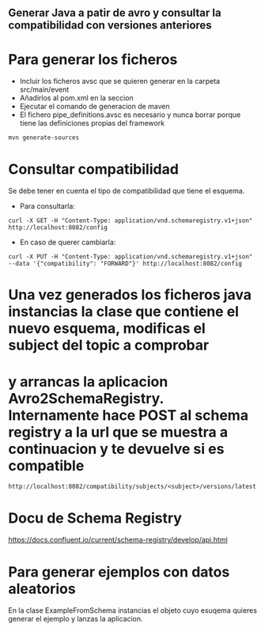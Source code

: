 ## Generar Java a patir de avro y consultar la compatibilidad con versiones anteriores

# Para generar los ficheros 

* Incluir los ficheros avsc que se quieren generar en la carpeta src/main/event
* Añadirlos al pom.xml en la seccion  <imports>
* Ejecutar el comando de generacion de maven
* El fichero pipe_definitions.avsc es necesario y nunca borrar porque tiene las definiciones propias del framework
   
  
```
mvn generate-sources
```
# Consultar compatibilidad

Se debe tener en cuenta el tipo de compatibilidad que tiene el esquema. 

* Para consultarla:
```
curl -X GET -H "Content-Type: application/vnd.schemaregistry.v1+json" http://localhost:8082/config
```

* En caso de querer cambiarla:
```
curl -X PUT -H "Content-Type: application/vnd.schemaregistry.v1+json" --data '{"compatibility": "FORWARD"}' http://localhost:8082/config
```

# Una vez generados los ficheros java instancias la clase que contiene el nuevo esquema, modificas el subject del topic a comprobar
# y arrancas la aplicacion Avro2SchemaRegistry. Internamente hace POST al schema registry a la url que se muestra a continuacion y te devuelve si es compatible

```
http://localhost:8082/compatibility/subjects/<subject>/versions/latest
```

# Docu de Schema Registry

https://docs.confluent.io/current/schema-registry/develop/api.html

# Para generar ejemplos con datos aleatorios

En la clase ExampleFromSchema instancias el objeto cuyo esuqema quieres generar el ejemplo y lanzas la aplicacion.
